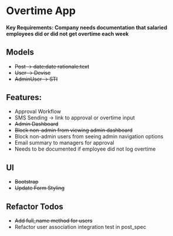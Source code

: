 # Overtime App

#### Key Requirements: Company needs documentation that salaried employees did or did not get overtime each week

## Models
- ~~Post -> date:date rationale:text~~
- ~~User -> Devise~~
- ~~AdminUser -> STI~~

## Features:
- Approval Workflow
- SMS Sending -> link to approval or overtime input
- ~~Admin Dashboard~~
- ~~Block non-admin from viewing admin dashboard~~
- Block non-admin users from seeing admin navigation options
- Email summary to managers for approval
- Needs to be documented if employee did not log overtime

## UI
- ~~Bootstrap~~
- ~~Update Form Styling~~

## Refactor Todos
- ~~Add full_name method for users~~
- Refactor user association integration test in post_spec
